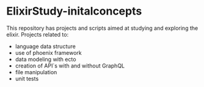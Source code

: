 # ElixirStudy-initalconcepts

This repository has projects and scripts aimed at studying and exploring the elixir.
Projects related to:

- language data structure
- use of phoenix framework
- data modeling with ecto
- creation of API`s with and without GraphQL
- file manipulation
- unit tests
